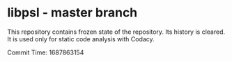 # libpsl - master branch

This repository contains frozen state of the repository.
Its history is cleared. It is used only for static code
analysis with Codacy.

Commit Time: 1687863154